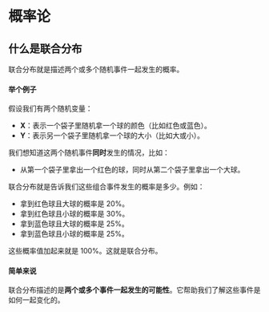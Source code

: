 # 概率论

## 什么是联合分布

联合分布就是描述两个或多个随机事件一起发生的概率。

#### 举个例子

假设我们有两个随机变量：

- **X**：表示一个袋子里随机拿一个球的颜色（比如红色或蓝色）。
- **Y**：表示另一个袋子里随机拿一个球的大小（比如大或小）。

我们想知道这两个随机事件**同时**发生的情况，比如：

- 从第一个袋子里拿出一个红色的球，同时从第二个袋子里拿出一个大球。

联合分布就是告诉我们这些组合事件发生的概率是多少。例如：

- 拿到红色球且大球的概率是 20%。
- 拿到红色球且小球的概率是 30%。
- 拿到蓝色球且大球的概率是 25%。
- 拿到蓝色球且小球的概率是 25%。

这些概率值加起来就是 100%。这就是联合分布。

#### 简单来说

联合分布描述的是**两个或多个事件一起发生的可能性**。它帮助我们了解这些事件是如何一起变化的。